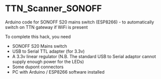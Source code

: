 # TTN_Scanner_SONOFF
Arduino code for SONOFF S20 mains switch (ESP8266) - to automatically switch on TTN gateway if WiFi is present

To complete this hack, you need
- SONOFF S20 Mains switch
- USB to Serial TTL adapter (for 3.3v)
- A 3.3v linear regulator (N.B. The standard USB to Serial adaptor cannot supply enough power for the LEDs)
- Some dupont connectors
- PC with Arduino / ESP8266 software installed

